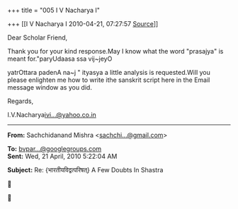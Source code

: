 +++
title = "005 I V Nacharya I"

+++
[[I V Nacharya I	2010-04-21, 07:27:57 [Source](https://groups.google.com/g/bvparishat/c/4EnSFTG_Fks)]]



  

Dear Scholar Friend,

Thank you for your kind response.May I know what the word "prasajya" is meant for."paryUdaasa ssa vij\~jeyO

yatrOttara padenA na\~j " ityasya a little analysis is requested.Will you please enlighten me how to write ithe sanskrit script here in the Email message window as you did.

Regards,

I.V.Nacharya[ivi...@yahoo.co.in]()  

------------------------------------------------------------------------

**From:** Sachchidanand Mishra \<[sachchi...@gmail.com]()\>  

**To:** [bvpar...@googlegroups.com]()  
**Sent:** Wed, 21 April, 2010 5:22:04 AM

  
**Subject:** Re: {भारतीयविद्वत्परिषत्} A Few Doubts In Shastra  





